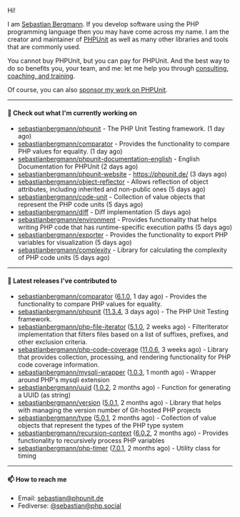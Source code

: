 Hi!

I am [Sebastian Bergmann](https://sebastian-bergmann.de/index.html?ref=github).
If you develop software using the PHP programming language then you may have come across my name.
I am the creator and maintainer of [PHPUnit](https://phpunit.de/index.html?ref=github) as well as many other libraries and tools that are commonly used.

You cannot buy PHPUnit, but you can pay for PHPUnit.
And the best way to do so benefits you, your team, and me: let me help you through [consulting, coaching, and training](https://thephp.cc/welcome?ref=github).

Of course, you can also [sponsor my work on PHPUnit](https://phpunit.de/sponsors.html?ref=github).

---

#### 👷 Check out what I'm currently working on

- [sebastianbergmann/phpunit](https://github.com/sebastianbergmann/phpunit) - The PHP Unit Testing framework. (1 day ago)
- [sebastianbergmann/comparator](https://github.com/sebastianbergmann/comparator) - Provides the functionality to compare PHP values for equality. (1 day ago)
- [sebastianbergmann/phpunit-documentation-english](https://github.com/sebastianbergmann/phpunit-documentation-english) - English Documentation for PHPUnit (2 days ago)
- [sebastianbergmann/phpunit-website](https://github.com/sebastianbergmann/phpunit-website) - https://phpunit.de/ (3 days ago)
- [sebastianbergmann/object-reflector](https://github.com/sebastianbergmann/object-reflector) - Allows reflection of object attributes, including inherited and non-public ones (5 days ago)
- [sebastianbergmann/code-unit](https://github.com/sebastianbergmann/code-unit) - Collection of value objects that represent the PHP code units (5 days ago)
- [sebastianbergmann/diff](https://github.com/sebastianbergmann/diff) - Diff implementation (5 days ago)
- [sebastianbergmann/environment](https://github.com/sebastianbergmann/environment) - Provides functionality that helps writing PHP code that has runtime-specific execution paths (5 days ago)
- [sebastianbergmann/exporter](https://github.com/sebastianbergmann/exporter) - Provides the functionality to export PHP variables for visualization (5 days ago)
- [sebastianbergmann/complexity](https://github.com/sebastianbergmann/complexity) - Library for calculating the complexity of PHP code units (5 days ago)

---

#### 🔭 Latest releases I've contributed to

- [sebastianbergmann/comparator](https://github.com/sebastianbergmann/comparator) ([6.1.0](https://github.com/sebastianbergmann/comparator/releases/tag/6.1.0), 1 day ago) - Provides the functionality to compare PHP values for equality.
- [sebastianbergmann/phpunit](https://github.com/sebastianbergmann/phpunit) ([11.3.4](https://github.com/sebastianbergmann/phpunit/releases/tag/11.3.4), 3 days ago) - The PHP Unit Testing framework.
- [sebastianbergmann/php-file-iterator](https://github.com/sebastianbergmann/php-file-iterator) ([5.1.0](https://github.com/sebastianbergmann/php-file-iterator/releases/tag/5.1.0), 2 weeks ago) - FilterIterator implementation that filters files based on a list of suffixes, prefixes, and other exclusion criteria.
- [sebastianbergmann/php-code-coverage](https://github.com/sebastianbergmann/php-code-coverage) ([11.0.6](https://github.com/sebastianbergmann/php-code-coverage/releases/tag/11.0.6), 3 weeks ago) - Library that provides collection, processing, and rendering functionality for PHP code coverage information.
- [sebastianbergmann/mysqli-wrapper](https://github.com/sebastianbergmann/mysqli-wrapper) ([1.0.3](https://github.com/sebastianbergmann/mysqli-wrapper/releases/tag/1.0.3), 1 month ago) - Wrapper around PHP&#39;s mysqli extension
- [sebastianbergmann/uuid](https://github.com/sebastianbergmann/uuid) ([1.0.2](https://github.com/sebastianbergmann/uuid/releases/tag/1.0.2), 2 months ago) - Function for generating a UUID (as string)
- [sebastianbergmann/version](https://github.com/sebastianbergmann/version) ([5.0.1](https://github.com/sebastianbergmann/version/releases/tag/5.0.1), 2 months ago) - Library that helps with managing the version number of Git-hosted PHP projects
- [sebastianbergmann/type](https://github.com/sebastianbergmann/type) ([5.0.1](https://github.com/sebastianbergmann/type/releases/tag/5.0.1), 2 months ago) - Collection of value objects that represent the types of the PHP type system
- [sebastianbergmann/recursion-context](https://github.com/sebastianbergmann/recursion-context) ([6.0.2](https://github.com/sebastianbergmann/recursion-context/releases/tag/6.0.2), 2 months ago) - Provides functionality to recursively process PHP variables
- [sebastianbergmann/php-timer](https://github.com/sebastianbergmann/php-timer) ([7.0.1](https://github.com/sebastianbergmann/php-timer/releases/tag/7.0.1), 2 months ago) - Utility class for timing

---

#### 📫 How to reach me

- Email: [sebastian@phpunit.de](mailto://sebastian@phpunit.de)
- Fediverse: [@sebastian@php.social](https://phpc.social/@sebastian)
